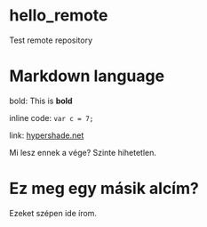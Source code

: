 # hello_remote
Test remote repository

# Markdown language
bold:  This is **bold**

inline code:  `var c = 7;`

link: [hypershade.net](https://www.hypershade.net)

Mi lesz ennek a vége?
Szinte hihetetlen.

  # Ez meg egy másik alcím?
  Ezeket szépen ide írom.
